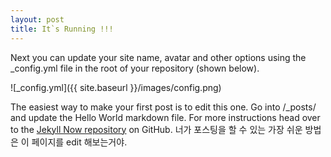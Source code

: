 ```yaml
---
layout: post
title: It`s Running !!!
---
```


Next you can update your site name, avatar and other options using the _config.yml file in the root of your repository (shown below).



![_config.yml]({{ site.baseurl }}/images/config.png)

The easiest way to make your first post is to edit this one. Go into /_posts/ and update the Hello World markdown file. For more instructions head over to the [Jekyll Now repository](https://github.com/barryclark/jekyll-now) on GitHub.
너가 포스팅을 할 수 있는 가장 쉬운 방법은 이 페이지를 edit 해보는거야. 
